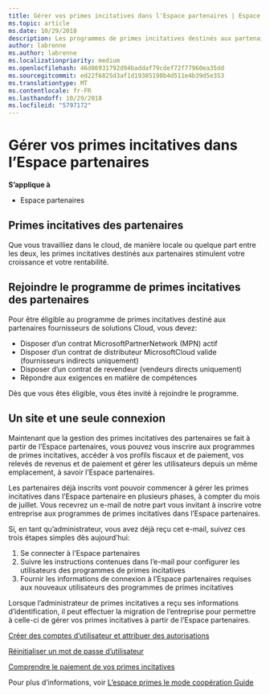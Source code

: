```yaml
---
title: Gérer vos primes incitatives dans l'Espace partenaires | Espace partenaires
ms.topic: article
ms.date: 10/29/2018
description: Les programmes de primes incitatives destinés aux partenaires Microsoft stimulent leur rentabilité et leur croissance
author: labrenne
ms.author: labrenne
ms.localizationpriority: medium
ms.openlocfilehash: 46d86931792d94baddaf79cdef72f77960ea35dd
ms.sourcegitcommit: ed22f6825d3af1d19385198b4d511e4b39d5e353
ms.translationtype: MT
ms.contentlocale: fr-FR
ms.lasthandoff: 10/29/2018
ms.locfileid: "5797172"
---
```

# <a name="manage-your-incentives-in-partner-center"></a>Gérer vos primes incitatives dans l’Espace partenaires 

**S’applique à**

-  Espace partenaires

## <a name="partner-incentives"></a>Primes incitatives des partenaires 

Que vous travailliez dans le cloud, de manière locale ou quelque part entre les deux, les primes incitatives destinés aux partenaires stimulent votre croissance et votre rentabilité.

## <a name="qualify-for-the-partner-incentives-program"></a>Rejoindre le programme de primes incitatives des partenaires

Pour être éligible au programme de primes incitatives destiné aux partenaires fournisseurs de solutions Cloud, vous devez:

-   Disposer d’un contrat MicrosoftPartnerNetwork (MPN) actif 
-   Disposer d’un contrat de distributeur MicrosoftCloud valide (fournisseurs indirects uniquement)
-   Disposer d’un contrat de revendeur (vendeurs directs uniquement)
-   Répondre aux exigences en matière de compétences

Dès que vous êtes éligible, vous êtes invité à rejoindre le programme.

## <a name="one-site-one-sign-in"></a>Un site et une seule connexion

Maintenant que la gestion des primes incitatives des partenaires se fait à partir de l’Espace partenaires, vous pouvez vous inscrire aux programmes de primes incitatives, accéder à vos profils fiscaux et de paiement, vos relevés de revenus et de paiement et gérer les utilisateurs depuis un même emplacement, à savoir l’Espace partenaires. 

Les partenaires déjà inscrits vont pouvoir commencer à gérer les primes incitatives dans l’Espace partenaire en plusieurs phases, à compter du mois de juillet. Vous recevrez un e-mail de notre part vous invitant à inscrire votre entreprise aux programmes de primes incitatives dans l’Espace partenaires. 

Si, en tant qu’administrateur, vous avez déjà reçu cet e-mail, suivez ces trois étapes simples dès aujourd’hui:

1.  Se connecter à l’Espace partenaires 
2.  Suivre les instructions contenues dans l’e-mail pour configurer les utilisateurs des programmes de primes incitatives 
3.  Fournir les informations de connexion à l’Espace partenaires requises aux nouveaux utilisateurs des programmes de primes incitatives

Lorsque l’administrateur de primes incitatives a reçu ses informations d’identification, il peut effectuer la migration de l’entreprise pour permettre à celle-ci de gérer vos primes incitatives à partir de l’Espace partenaires.


[Créer des comptes d’utilisateur et attribuer des autorisations](create-user-accounts-and-set-permissions.md)

[Réinitialiser un mot de passe d’utilisateur](reset-a-user-password.md)

[Comprendre le paiement de vos primes incitatives](understand-incentive-payouts.md)

Pour plus d’informations, voir [L’espace primes le mode coopération Guide](https://assets.microsoft.com/coop-guidebook.pdf)
